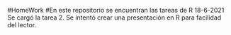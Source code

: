 #HomeWork
#En este repositorio se encuentran las tareas de R
18-6-2021 Se cargó la tarea 2. Se intentó crear una presentación en R para facilidad del lector. 
